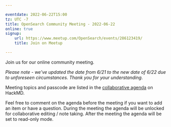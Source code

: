 ```yaml
---

eventdate: 2022-06-22T15:00
tz: UTC -7
title: OpenSearch Community Meeting - 2022-06-22
online: true
signup:
    url: https://www.meetup.com/OpenSearch/events/286123419/
    title: Join on Meetup

---
```


Join us for our online community meeting.

_Please note - we've updated the date from 6/21 to the new date of 6/22 due to unforeseen circumstances. Thank you for your understanding_.

Meeting topics and passcode are listed in the [collaborative agenda](https://hackmd.io/@HmdZWaVnQU6M8icdvC5TwQ/H1D9m1jwq) on HackMD.

Feel free to comment on the agenda before the meeting if you want to add an item or have a question.
During the meeting the agenda will be unlocked for collaborative editing / note taking. After the meeting the agenda will be set to read-only mode.
